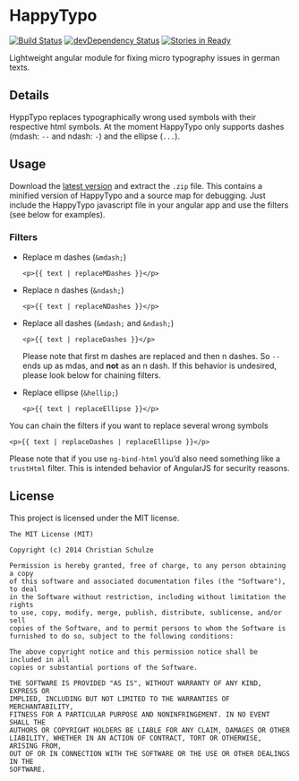 HappyTypo
=========

[![Build Status](https://travis-ci.org/ChristianSch/HappyTypo.svg?branch=master)](https://travis-ci.org/ChristianSch/HappyTypo)
[![devDependency Status](https://david-dm.org/ChristianSch/HappyTypo/dev-status.svg?branch=master)](https://david-dm.org/ChristianSch/HappyTypo#info=devDependencies)
[![Stories in Ready](https://badge.waffle.io/ChristianSch/HappyTypo.svg?label=ready&title=Ready)](http://waffle.io/ChristianSch/HappyTypo)

Lightweight angular module for fixing micro typography issues in german texts.

## Details
HyppTypo replaces typographically wrong used symbols with their respective html symbols. At the moment HappyTypo only supports dashes (mdash: `--` and ndash: `-`) and the ellipse (`...`).

## Usage
Download the [latest version](https://github.com/ChristianSch/HappyTypo/releases/latest) and extract the `.zip` file. This contains a minified version of HappyTypo and a source map for debugging. Just include the HappyTypo javascript file in your angular app and use the filters (see below for examples).

### Filters
* Replace m dashes (`&mdash;`)
	```
	<p>{{ text | replaceMDashes }}</p>
	```

* Replace n dashes (`&ndash;`)
	```
	<p>{{ text | replaceNDashes }}</p>
	```

* Replace all dashes (`&mdash;` and `&ndash;`)
	```
	<p>{{ text | replaceDashes }}</p>
	```

	Please note that first m dashes are replaced and then n dashes. So `--` ends up as mdas, and **not** as an n dash. If this behavior is undesired, please look below for chaining filters.

* Replace ellipse (`&hellip;`)
	```
	<p>{{ text | replaceEllipse }}</p>
	```

You can chain the filters if you want to replace several wrong symbols
```
<p>{{ text | replaceDashes | replaceEllipse }}</p>
```

Please note that if you use `ng-bind-html` you’d also need something like a `trustHtml` filter. This is intended behavior of AngularJS for security reasons.

## License
This project is licensed under the MIT license.

```
The MIT License (MIT)

Copyright (c) 2014 Christian Schulze

Permission is hereby granted, free of charge, to any person obtaining a copy
of this software and associated documentation files (the "Software"), to deal
in the Software without restriction, including without limitation the rights
to use, copy, modify, merge, publish, distribute, sublicense, and/or sell
copies of the Software, and to permit persons to whom the Software is
furnished to do so, subject to the following conditions:

The above copyright notice and this permission notice shall be included in all
copies or substantial portions of the Software.

THE SOFTWARE IS PROVIDED "AS IS", WITHOUT WARRANTY OF ANY KIND, EXPRESS OR
IMPLIED, INCLUDING BUT NOT LIMITED TO THE WARRANTIES OF MERCHANTABILITY,
FITNESS FOR A PARTICULAR PURPOSE AND NONINFRINGEMENT. IN NO EVENT SHALL THE
AUTHORS OR COPYRIGHT HOLDERS BE LIABLE FOR ANY CLAIM, DAMAGES OR OTHER
LIABILITY, WHETHER IN AN ACTION OF CONTRACT, TORT OR OTHERWISE, ARISING FROM,
OUT OF OR IN CONNECTION WITH THE SOFTWARE OR THE USE OR OTHER DEALINGS IN THE
SOFTWARE.
```